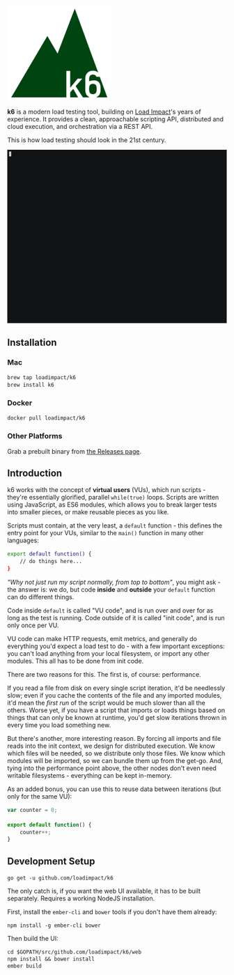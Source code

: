 ![](logo.png)

**k6** is a modern load testing tool, building on [Load Impact](https://loadimpact.com/)'s years of experience. It provides a clean, approachable scripting API, distributed and cloud execution, and orchestration via a REST API.

This is how load testing should look in the 21st century.

[![](demo.gif)](https://asciinema.org/a/cbohbo6pbkxjwo1k8x0gkl7py)

Installation
------------

### Mac

```bash
brew tap loadimpact/k6
brew install k6
```

### Docker

```bash
docker pull loadimpact/k6
```

### Other Platforms

Grab a prebuilt binary from [the Releases page](https://github.com/loadimpact/k6/releases).

Introduction
------------

k6 works with the concept of **virtual users** (VUs), which run scripts - they're essentially glorified, parallel `while(true)` loops. Scripts are written using JavaScript, as ES6 modules, which allows you to break larger tests into smaller pieces, or make reusable pieces as you like.

Scripts must contain, at the very least, a `default` function - this defines the entry point for your VUs, similar to the `main()` function in many other languages:

```bash
export default function() {
    // do things here...
}
```

*"Why not just run my script normally, from top to bottom"*, you might ask - the answer is: we do, but code **inside** and **outside** your `default` function can do different things.

Code inside `default` is called "VU code", and is run over and over for as long as the test is running. Code outside of it is called "init code", and is run only once per VU.

VU code can make HTTP requests, emit metrics, and generally do everything you'd expect a load test to do - with a few important exceptions: you can't load anything from your local filesystem, or import any other modules. This all has to be done from init code.

There are two reasons for this. The first is, of course: performance.

If you read a file from disk on every single script iteration, it'd be needlessly slow; even if you cache the contents of the file and any imported modules, it'd mean the *first run* of the script would be much slower than all the others. Worse yet, if you have a script that imports or loads things based on things that can only be known at runtime, you'd get slow iterations thrown in every time you load something new.

But there's another, more interesting reason. By forcing all imports and file reads into the init context, we design for distributed execution. We know which files will be needed, so we distribute only those files. We know which modules will be imported, so we can bundle them up from the get-go. And, tying into the performance point above, the other nodes don't even need writable filesystems - everything can be kept in-memory.

As an added bonus, you can use this to reuse data between iterations (but only for the same VU):

```js
var counter = 0;

export default function() {
    counter++;
}
```

Development Setup
-----------------

```
go get -u github.com/loadimpact/k6
```

The only catch is, if you want the web UI available, it has to be built separately. Requires a working NodeJS installation.

First, install the `ember-cli` and `bower` tools if you don't have them already:

```
npm install -g ember-cli bower
```

Then build the UI:

```
cd $GOPATH/src/github.com/loadimpact/k6/web
npm install && bower install
ember build
```
